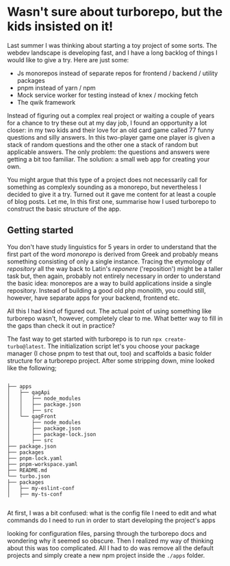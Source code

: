 # Wasn't sure about turborepo, but the kids insisted on it!

Last summer I was thinking about starting a toy project of some sorts. The
webdev landscape is developing fast, and I have a long backlog of things I
would like to give a try. Here are just some:

- Js monorepos instead of separate repos for frontend / backend / utility packages
- pnpm instead of yarn / npm
- Mock service worker for testing instead of knex / mocking fetch
- The qwik framework

Instead of figuring out a complex real project or waiting a couple of years for
a chance to try these out at my day job, I found an opportunity a lot closer:
in my two kids and their love for an old card game called 77 funny questions
and silly answers. In this two-player game one player is given a stack of
random questions and the other one a stack of random but applicable answers.
The only problem: the questions and answers were getting a bit too familiar.
The solution: a small web app for creating your own.

You might argue that this type of a project does not necessarily call for
something as complexly sounding as a monorepo, but nevertheless I decided to
give it a try. Turned out it gave me content for at least a couple of blog
posts. Let me, In this first one, summarise how I used turborepo to
construct the basic structure of the app.

## Getting started

You don't have study linguistics for 5 years in order to understand that the
first part of the word _monorepo_ is derived from Greek and probably means
something consisting of only a single instance. Tracing the etymology of
_repository_ all the way back to Latin's _reponere_ ('reposition') might
be a taller task but, then again, probably not entirely necessary in
order to understand the basic idea: monorepos are a way to build applications inside a
single repository. Instead of building a good old php monolith, you could
still, however, have separate apps for your backend, frontend etc.

All this I had kind of figured out. The actual point of using
something like turborepo wasn't, however, completely clear to me. What better
way to fill in the gaps than check it out in practice?

The fast way to get started with turborepo is to run `npx create-turbo@latest`.
The initialization script let's you choose your package manager (I chose
pnpm to test that out, too) and scaffolds a basic folder structure for a
turborepo project. After some stripping down, mine looked like the following;

```

├── apps
│   ├── qagApi
│   │   ├── node_modules
│   │   ├── package.json
│   │   ├── src
│   └── qagFront
│       ├── node_modules
│       ├── package.json
│       ├── package-lock.json
│       ├── src
├── package.json
├── packages
├── pnpm-lock.yaml
├── pnpm-workspace.yaml
├── README.md
└── turbo.json
├── packages
│   ├── my-eslint-conf
│   ├── my-ts-conf


```

At first, I was a bit confused: what is the config file I need to edit and
what commands do I need to run in order to start developing the project's apps

looking for configuration files, parsing
through the turborepo docs and wondering why it seemed so obscure. Then I
realized my way of thinking about this was too complicated. All I had to do was
remove all the default projects and simply create a new npm project inside the
`./apps` folder.
